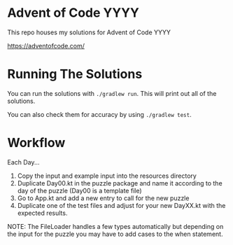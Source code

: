 # Advent of Code YYYY
This repo houses my solutions for Advent of Code YYYY

https://adventofcode.com/

# Running The Solutions
You can run the solutions with `./gradlew run`. This will print out all of the solutions.

You can also check them for accuracy by using `./gradlew test`.

# Workflow
Each Day...
1. Copy the input and example input into the resources directory
2. Duplicate Day00.kt in the puzzle package and name it according to the day of the puzzle (Day00 is a template file)
3. Go to App.kt and add a new entry to call for the new puzzle
4. Duplicate one of the test files and adjust for your new DayXX.kt with the expected results.

NOTE: The FileLoader handles a few types automatically but depending on the input for the puzzle you may have to add cases to the
when statement.
